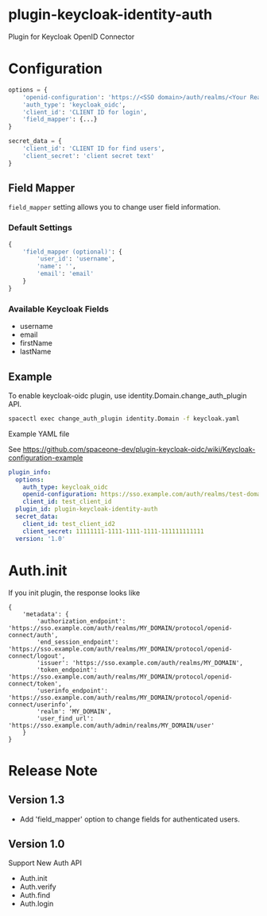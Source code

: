 # plugin-keycloak-identity-auth

Plugin for Keycloak OpenID Connector


# Configuration

~~~python
options = {
    'openid-configuration': 'https://<SSO domain>/auth/realms/<Your Realm>/.well-known/openid-configuration',
    'auth_type': 'keycloak_oidc',
    'client_id': 'CLIENT ID for login',
    'field_mapper': {...}
}

secret_data = {
    'client_id': 'CLIENT ID for find users',
    'client_secret': 'client secret text'
}
~~~

## Field Mapper
`field_mapper` setting allows you to change user field information.
  
### Default Settings
~~~python
{
    'field_mapper (optional)': {
        'user_id': 'username',
        'name': '',
        'email': 'email'
    }
}
~~~
### Available Keycloak Fields
  * username
  * email
  * firstName
  * lastName

## Example

To enable keycloak-oidc plugin,
use identity.Domain.change_auth_plugin API.


~~~bash
spacectl exec change_auth_plugin identity.Domain -f keycloak.yaml
~~~

Example YAML file

See https://github.com/spaceone-dev/plugin-keycloak-oidc/wiki/Keycloak-configuration-example

~~~yaml
plugin_info:
  options:
    auth_type: keycloak_oidc
    openid-configuration: https://sso.example.com/auth/realms/test-domain/.well-known/openid-configuration
    client_id: test_client_id
  plugin_id: plugin-keycloak-identity-auth
  secret_data:
    client_id: test_client_id2
    client_secret: 11111111-1111-1111-1111-111111111111
  version: '1.0'
~~~

# Auth.init

If you init plugin, the response looks like

~~~
{
    'metadata': {
        'authorization_endpoint': 'https://sso.example.com/auth/realms/MY_DOMAIN/protocol/openid-connect/auth',
        'end_session_endpoint': 'https://sso.example.com/auth/realms/MY_DOMAIN/protocol/openid-connect/logout',
        'issuer': 'https://sso.example.com/auth/realms/MY_DOMAIN',
        'token_endpoint': 'https://sso.example.com/auth/realms/MY_DOMAIN/protocol/openid-connect/token',
        'userinfo_endpoint': 'https://sso.example.com/auth/realms/MY_DOMAIN/protocol/openid-connect/userinfo',
        'realm': 'MY_DOMAIN',
        'user_find_url': 'https://sso.example.com/auth/admin/realms/MY_DOMAIN/user'
    }
}
~~~

# Release Note

## Version 1.3
- Add 'field_mapper' option to change fields for authenticated users.

## Version 1.0

Support New Auth API
* Auth.init
* Auth.verify
* Auth.find
* Auth.login
